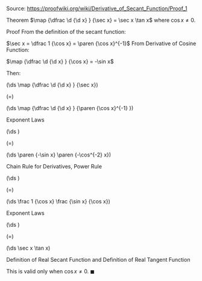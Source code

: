 # 

Source: https://proofwiki.org/wiki/Derivative_of_Secant_Function/Proof_1

Theorem
$\map {\dfrac \d {\d x} } {\sec x} = \sec x \tan x$
where $\cos x \ne 0$.


Proof
From the definition of the secant function:

$\sec x = \dfrac 1 {\cos x} = \paren {\cos x}^{-1}$
From Derivative of Cosine Function:

$\map {\dfrac \d {\d x} } {\cos x} = -\sin x$

Then:














\(\ds \map {\dfrac \d {\d x} } {\sec x}\)

\(=\)







\(\ds \map {\dfrac \d {\d x} } {\paren {\cos x}^{-1} }\)





Exponent Laws














\(\ds \)

\(=\)







\(\ds \paren {-\sin x} \paren {-\cos^{-2} x}\)





Chain Rule for Derivatives, Power Rule














\(\ds \)

\(=\)







\(\ds \frac 1 {\cos x} \frac {\sin x} {\cos x}\)





Exponent Laws














\(\ds \)

\(=\)







\(\ds \sec x \tan x\)





Definition of Real Secant Function and Definition of Real Tangent Function



This is valid only when $\cos x \ne 0$.
$\blacksquare$





